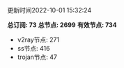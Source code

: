 更新时间2022-10-01 15:32:24

**总订阅: 73**
**总节点: 2699**
**有效节点: 734**
- v2ray节点: 271
- ss节点: 416
- trojan节点: 47
